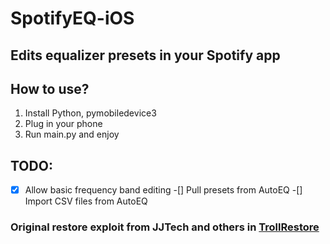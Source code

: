# SpotifyEQ-iOS
## Edits equalizer presets in your Spotify app
## How to use?
1. Install Python, pymobiledevice3 
2. Plug in your phone
3. Run main.py and enjoy

## TODO:
-[x] Allow basic frequency band editing
-[] Pull presets from AutoEQ
-[] Import CSV files from AutoEQ

### Original restore exploit from JJTech and others in [TrollRestore](https://github.com/JJTech0130/TrollRestore)